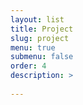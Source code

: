 ```yaml
---
layout: list
title: Project
slug: project
menu: true
submenu: false
order: 4
description: >
  
---
```

